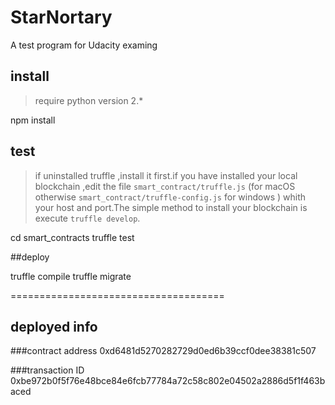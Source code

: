 # StarNortary
A test program for Udacity examing


## install

>require python version 2.*

npm install

## test

>if uninstalled truffle ,install it first.if you have installed your local blockchain ,edit the file `smart_contract/truffle.js` (for macOS otherwise `smart_contract/truffle-config.js` for windows ) whith your host and port.The simple method to install your blockchain is execute `truffle develop`. 

cd smart_contracts
truffle test

##deploy

truffle compile
truffle migrate

=====================================
## deployed info

###contract address
0xd6481d5270282729d0ed6b39ccf0dee38381c507

###transaction ID
0xbe972b0f5f76e48bce84e6fcb77784a72c58c802e04502a2886d5f1f463baced


